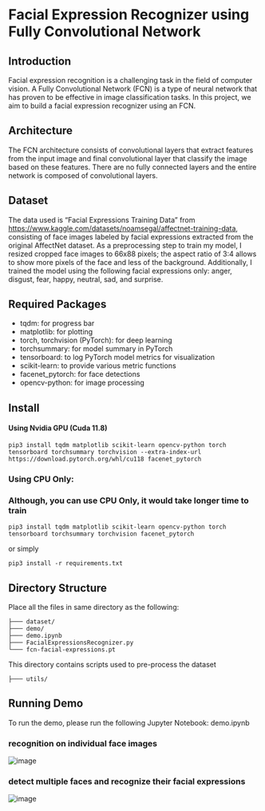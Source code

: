 # Facial Expression Recognizer using Fully Convolutional Network
## Introduction
Facial expression recognition is a challenging task in the field of computer vision. A Fully Convolutional Network (FCN) is a type of neural network that has proven to be effective in image classification tasks. In this project, we aim to build a facial expression recognizer using an FCN.

## Architecture
The FCN architecture consists of convolutional layers that extract features from the input image and final convolutional layer that classify the image based on these features. There are no fully connected layers and the entire network is composed of convolutional layers.

## Dataset
The data used is “Facial Expressions Training Data” from https://www.kaggle.com/datasets/noamsegal/affectnet-training-data, consisting of face images labeled by facial expressions extracted from the original AffectNet dataset. As a preprocessing step to train my model, I resized cropped face images to 66x88 pixels; the aspect ratio of 3:4 allows to show more pixels of the face and less of the background. Additionally, I trained the model using the following facial expressions only: anger, disgust, fear, happy, neutral, sad, and surprise.

## Required Packages
- tqdm: for progress bar
- matplotlib: for plotting
- torch, torchvision (PyTorch): for deep learning
- torchsummary: for model summary in PyTorch
- tensorboard: to log PyTorch model metrics for visualization 
- scikit-learn: to provide various metric functions
- facenet_pytorch: for face detections
- opencv-python: for image processing


## Install
#### Using Nvidia GPU (Cuda 11.8)
```
pip3 install tqdm matplotlib scikit-learn opencv-python torch tensorboard torchsummary torchvision --extra-index-url https://download.pytorch.org/whl/cu118 facenet_pytorch
```

### Using CPU Only: 
### Although, you can use CPU Only, it would take longer time to train
```
pip3 install tqdm matplotlib scikit-learn opencv-python torch tensorboard torchsummary torchvision facenet_pytorch
```
or simply
```
pip3 install -r requirements.txt
```

## Directory Structure
Place all the files in same directory as the following:
```
├─── dataset/
├─── demo/
├─── demo.ipynb
├─── FacialExpressionsRecognizer.py
└─── fcn-facial-expressions.pt
```

This directory contains scripts used to pre-process the dataset
```
├─── utils/
```

## Running Demo
To run the demo, please run the following Jupyter Notebook: demo.ipynb

### recognition on individual face images
![image](https://user-images.githubusercontent.com/2038150/235329728-cc577851-70f5-4a4a-afca-261b62c23f6f.png)

### detect multiple faces and recognize their facial expressions
![image](https://user-images.githubusercontent.com/2038150/235329734-20b08330-6cb6-429e-b57e-2f8e12463e5a.png)


